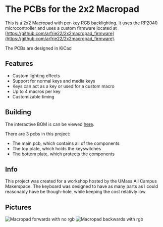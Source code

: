# The PCBs for the 2x2 Macropad

This is a 2x2 Macropad with per-key RGB backlighting. It uses the RP2040 microcontroller and uses a custom firmware located at [https://github.com/arfrie22/2x2macropad_firmware](https://github.com/arfrie22/2x2macropad_firmware).

The PCBs are designed in KiCad

## Features

- Custom lighting effects
- Support for normal keys and media keys
- Keys can act as a key or used for a custom macro
- Up to 4 macros per key
- Customizable timing

## Building

The interactive BOM is can be viewed [here](https://htmlpreview.github.io/?https://raw.githubusercontent.com/arfrie22/2x2macropad_pcbs/main/pcb/bom/ibom.html).

There are 3 pcbs in this project:

- The main pcb, which contains all of the components
- The top plate, which holds the keyswitches
- The bottom plate, which protects the components

## Info

This project was created for a workshop hosted by the UMass All Campus Makerspace. The keyboard was designed to have as many parts as I could reasonably have be though-hole, while keeping the cost relativly low.

## Pictures
![Macropad forwards with no rgb](https://raw.githubusercontent.com/arfrie22/2x2macropad_pcbs/main/media/1.png)
![Macropad backwards with rgb](https://raw.githubusercontent.com/arfrie22/2x2macropad_pcbs/main/media/2.png)
